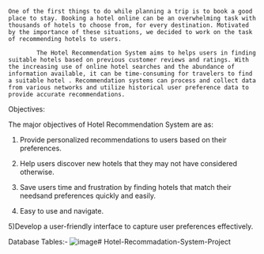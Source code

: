 

    One of the first things to do while planning a trip is to book a good place to stay. Booking a hotel online can be an overwhelming task with thousands of hotels to choose from, for every destination. Motivated by the importance of these situations, we decided to work on the task of recommending hotels to users.
    
            The Hotel Recommendation System aims to helps users in finding suitable hotels based on previous customer reviews and ratings. With the increasing use of online hotel searches and the abundance of information available, it can be time-consuming for travelers to find a suitable hotel . Recommendation systems can process and collect data from various networks and utilize historical user preference data to provide accurate recommendations.

Objectives:

The major objectives of Hotel Recommendation System are as:

1)	Provide personalized recommendations to users based on their preferences.

2)	Help users discover new hotels that they may not have considered otherwise.

3)	Save users time and frustration by finding hotels that match their needsand preferences quickly and easily.

4)	Easy to use and navigate.

5)Develop a user-friendly interface to capture user preferences effectively.


Database Tables:-
![image](https://github.com/user-attachments/assets/8069ee47-5f81-48c7-a92d-4321e0dfd5e6)# Hotel-Recommadation-System-Project


